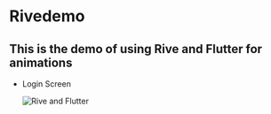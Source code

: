 # Rivedemo

## This is the demo of using Rive and Flutter for animations

* Login Screen

  ![Rive and Flutter](https://user-images.githubusercontent.com/48326144/210153423-ea7753dd-3aec-4fb3-9398-f2dac402a6bb.gif)
